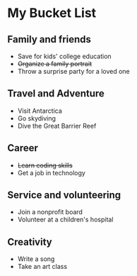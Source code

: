 # My Bucket List

## Family and friends
 * Save for kids' college education
 * ~~Organize a family portrait~~
 * Throw a surprise party for a loved one

## Travel and Adventure
 * Visit Antarctica
 * Go skydiving
 * Dive the Great Barrier Reef
 
## Career
 * ~~Learn coding skills~~
 * Get a job in technology

## Service and volunteering
 * Join a nonprofit board
 * Volunteer at a children's hospital
 
## Creativity
* Write a song
* Take an art class
